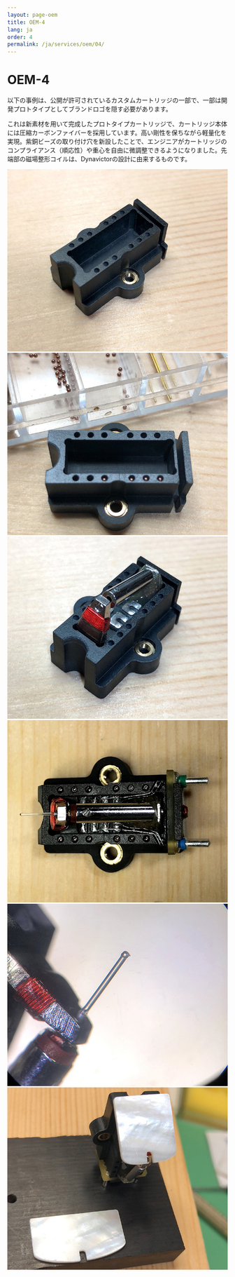 ```yaml
---
layout: page-oem
title: OEM-4
lang: ja
order: 4
permalink: /ja/services/oem/04/
---
```



# OEM-4

以下の事例は、公開が許可されているカスタムカートリッジの一部で、一部は開発プロトタイプとしてブランドロゴを隠す必要があります。

これは新素材を用いて完成したプロトタイプカートリッジで、カートリッジ本体には圧縮カーボンファイバーを採用しています。高い剛性を保ちながら軽量化を実現。紫銅ビーズの取り付け穴を新設したことで、エンジニアがカートリッジのコンプライアンス（順応性）や重心を自由に微調整できるようになりました。先端部の磁場整形コイルは、Dynavictorの設計に由来するものです。

![1](/assets/services/OEM-4/1.jpg)
![2](/assets/services/OEM-4/2.jpg)
![3](/assets/services/OEM-4/3.jpg)
![4](/assets/services/OEM-4/4.jpg)
![5](/assets/services/OEM-4/5.jpg)
![6](/assets/services/OEM-4/6.jpg)